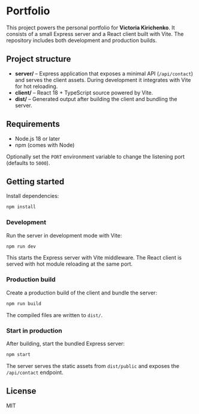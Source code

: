 # Portfolio

This project powers the personal portfolio for **Victoria Kirichenko**. It consists of a small Express server and a React client built with Vite. The repository includes both development and production builds.

## Project structure

- **server/** – Express application that exposes a minimal API (`/api/contact`) and serves the client assets. During development it integrates with Vite for hot reloading.
- **client/** – React 18 + TypeScript source powered by Vite.
- **dist/** – Generated output after building the client and bundling the server.

## Requirements

- Node.js 18 or later
- npm (comes with Node)

Optionally set the `PORT` environment variable to change the listening port (defaults to `5000`).

## Getting started

Install dependencies:

```bash
npm install
```

### Development

Run the server in development mode with Vite:

```bash
npm run dev
```

This starts the Express server with Vite middleware. The React client is served with hot module reloading at the same port.

### Production build

Create a production build of the client and bundle the server:

```bash
npm run build
```

The compiled files are written to `dist/`.

### Start in production

After building, start the bundled Express server:

```bash
npm start
```

The server serves the static assets from `dist/public` and exposes the `/api/contact` endpoint.

## License

MIT

